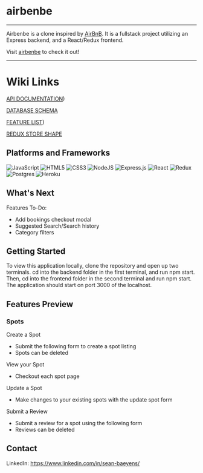 # airbenbe

***

Airbenbe is a clone inspired by [AirBnB](https://www.airbnb.com/). It is a fullstack project utilizing an Express backend, and a React/Redux frontend.

Visit [airbenbe](https://airbenbe.herokuapp.com/) to check it out!

***

# Wiki Links

[API DOCUMENTATION](https://github.com/sbaeyens/Airbnb/wiki/API-Documentation))

[DATABASE SCHEMA](https://github.com/sbaeyens/Airbnb/wiki/API-Documentation)

[FEATURE LIST](https://github.com/sbaeyens/Airbnb/wiki/API-Documentation))

[REDUX STORE SHAPE](https://github.com/sbaeyens/Airbnb/wiki/API-Documentation)

## Platforms and Frameworks

![JavaScript](https://img.shields.io/badge/javascript-%23323330.svg?style=for-the-badge&logo=javascript&logoColor=%23F7DF1E)
![HTML5](https://img.shields.io/badge/html5-%23E34F26.svg?style=for-the-badge&logo=html5&logoColor=white)
![CSS3](https://img.shields.io/badge/css3-%231572B6.svg?style=for-the-badge&logo=css3&logoColor=white)
![NodeJS](https://img.shields.io/badge/node.js-6DA55F?style=for-the-badge&logo=node.js&logoColor=white)
![Express.js](https://img.shields.io/badge/express.js-%23404d59.svg?style=for-the-badge&logo=express&logoColor=%2361DAFB)
![React](https://img.shields.io/badge/react-%2320232a.svg?style=for-the-badge&logo=react&logoColor=%2361DAFB)
![Redux](https://img.shields.io/badge/redux-%23593d88.svg?style=for-the-badge&logo=redux&logoColor=white)
![Postgres](https://img.shields.io/badge/postgres-%23316192.svg?style=for-the-badge&logo=postgresql&logoColor=white)
![Heroku](https://img.shields.io/badge/heroku-%23430098.svg?style=for-the-badge&logo=heroku&logoColor=white)

## What's Next

Features To-Do:
- Add bookings checkout modal
- Suggested Search/Search history
- Category filters

## Getting Started

To view this application locally, clone the repository and open up two terminals. cd into the backend folder in the first terminal, and run npm start. Then, cd into the frontend folder in the second terminal and run npm start. The application should start on port 3000 of the localhost.

## Features Preview

### Spots

Create a Spot
- Submit the following form to create a spot listing
- Spots can be deleted


View your Spot
- Checkout each spot page



Update a Spot
- Make changes to your existing spots with the update spot form



Submit a Review
- Submit a review for a spot using the following form
- Reviews can be deleted



## Contact

LinkedIn: https://www.linkedin.com/in/sean-baeyens/
